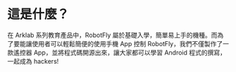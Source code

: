 # 這是什麼？

在 Arklab 系列教育產品中，RobotFly 屬於基礎入學，簡單易上手的機種。而為了要能讓使用者可以輕鬆簡便的使用手機 App 控制 RobotFly，我們不僅製作了一款遙控器 App，並將程式碼開源出來，讓大家都可以學習 Android 程式的撰寫，一起成為 hackers!
